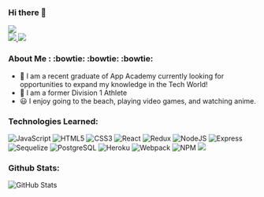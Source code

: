 ### Hi there 👋

<img src="https://readme-typing-svg.herokuapp.com/?lines=Hello+I+am+JB+Kam" />
<div>
<a href='https://www.linkedin.com/in/justin-b-kam-4105961a'>
<img src="https://img.shields.io/badge/LinkedIn-0077B5?style=for-the-badge&logo=linkedin&logoColor=white" />
</a>
<a href='mailto:jb3.kam@gmail.com'>
<img src="https://img.shields.io/badge/Gmail-D14836?style=for-the-badge&logo=gmail&logoColor=white" />
</a>
</div>


### About Me :  :bowtie: :bowtie: :bowtie:

- :school: I am a recent graduate of App Academy currently looking for opportunities to expand my knowledge in the Tech World!
- :volleyball: I am a former Division 1 Athlete
- :smiley: I enjoy going to the beach, playing video games, and watching anime. 

### Technologies Learned:


![JavaScript](https://img.shields.io/badge/JavaScript-F7DF1E?style=for-the-badge&logo=javascript&logoColor=black)
![HTML5](https://img.shields.io/badge/html5-%23E34F26.svg?style=for-the-badge&logo=html5&logoColor=white)
![CSS3](https://img.shields.io/badge/css3-%231572B6.svg?style=for-the-badge&logo=css3&logoColor=white)
![React](https://img.shields.io/badge/react-%2320232a.svg?style=for-the-badge&logo=react&logoColor=%2361DAFB)
![Redux](https://img.shields.io/badge/redux-%23593d88.svg?style=for-the-badge&logo=redux&logoColor=white)
![NodeJS](https://img.shields.io/badge/node.js-6DA55F?style=for-the-badge&logo=node.js&logoColor=white)
![Express](https://img.shields.io/badge/Express.js-404D59?style=for-the-badge)
![Sequelize](https://img.shields.io/badge/Sequelize-52B0E7?style=for-the-badge&logo=Sequelize&logoColor=white)
![PostgreSQL](https://img.shields.io/badge/PostgreSQL-316192?style=for-the-badge&logo=postgresql&logoColor=white)
![Heroku](https://img.shields.io/badge/heroku-%23430098.svg?style=for-the-badge&logo=heroku&logoColor=white)
![Webpack](https://img.shields.io/badge/webpack-%238DD6F9.svg?style=for-the-badge&logo=webpack&logoColor=black)
![NPM](https://img.shields.io/badge/NPM-%23000000.svg?style=for-the-badge&logo=npm&logoColor=white)
<img src="https://img.shields.io/badge/flask-%23000.svg?style=for-the-badge&logo=flask&logoColor=white" />


### Github Stats:
![GitHub Stats](https://github-readme-stats.vercel.app/api?username=jb3k&theme=radical)

